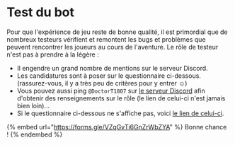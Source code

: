 # Test du bot

Pour que l'expérience de jeu reste de bonne qualité, il est primordial que de nombreux testeurs vérifient et remontent les bugs et problèmes que peuvent rencontrer les joueurs au cours de l'aventure. Le rôle de testeur n'est pas à prendre à la légère :

* Il engendre un grand nombre de mentions sur le serveur Discord.
* Les candidatures sont à poser sur le questionnaire ci-dessous. (rassurez-vous, il y a très peu de critères pour y entrer :relaxed:)
* Vous pouvez aussi ping `@DoctorT1807` sur [le serveur Discord](https://discord.com/invite/USnCxg4) afin d'obtenir des renseignements sur le rôle (le lien de celui-ci n'est jamais bien loin)...
* Si le questionnaire ci-dessous ne s'affiche pas, voici [le lien de celui-ci](https://forms.gle/VZqGvTi6GnZrWbZYA).

{% embed url="https://forms.gle/VZqGvTi6GnZrWbZYA" %}
Bonne chance !
{% endembed %}
